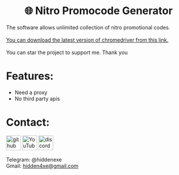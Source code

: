 <div align="center">
  <h1>🌐 Nitro Promocode Generator</h1>
</div>

The software allows unlimited collection of nitro promotional codes.
<br><br>
<a href="https://googlechromelabs.github.io/chrome-for-testing/">You can download the latest version of chromedriver from this link.</a>
<br><br>
You can star the project to support me. Thank you
 
# Features:

- Need a proxy
- No third party apis
 
# Contact:

[<img src='https://cdn.jsdelivr.net/npm/simple-icons@3.0.1/icons/github.svg' alt='github' height='40'>](https://github.com/hiddenexee)  [<img src='https://cdn.jsdelivr.net/npm/simple-icons@3.0.1/icons/youtube.svg' alt='YouTube' height='40'>](https://www.youtube.com/@hidden4xe)  [<img src='https://cdn.jsdelivr.net/npm/simple-icons@3.0.1/icons/discord.svg' alt='discord' height='40'>](https://discord.com/users/1213658859185381387)


Telegram: @hiddenexe
<br>
Gmail: hidden4xe@gmail.com
 

